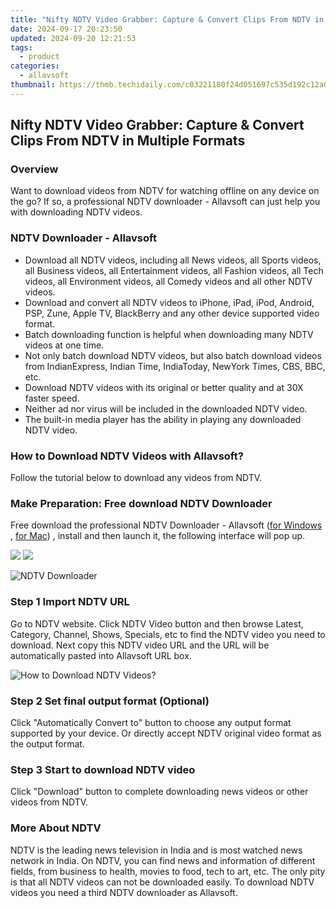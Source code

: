 ```yaml
---
title: "Nifty NDTV Video Grabber: Capture & Convert Clips From NDTV in Multiple Formats"
date: 2024-09-17 20:23:50
updated: 2024-09-20 12:21:53
tags:
  - product
categories:
  - allavsoft
thumbnail: https://thmb.techidaily.com/c03221180f24d051697c535d192c12a06104e76b7456b6ffbc01667561900748.png
---
```


## Nifty NDTV Video Grabber: Capture & Convert Clips From NDTV in Multiple Formats

### Overview

Want to download videos from NDTV for watching offline on any device on the go? If so, a professional NDTV downloader - Allavsoft can just help you with downloading NDTV videos.

### NDTV Downloader - Allavsoft

* Download all NDTV videos, including all News videos, all Sports videos, all Business videos, all Entertainment videos, all Fashion videos, all Tech videos, all Environment videos, all Comedy videos and all other NDTV videos.
* Download and convert all NDTV videos to iPhone, iPad, iPod, Android, PSP, Zune, Apple TV, BlackBerry and any other device supported video format.
* Batch downloading function is helpful when downloading many NDTV videos at one time.
* Not only batch download NDTV videos, but also batch download videos from IndianExpress, Indian Time, IndiaToday, NewYork Times, CBS, BBC, etc.
* Download NDTV videos with its original or better quality and at 30X faster speed.
* Neither ad nor virus will be included in the downloaded NDTV video.
* The built-in media player has the ability in playing any downloaded NDTV video.

### How to Download NDTV Videos with Allavsoft?

Follow the tutorial below to download any videos from NDTV.

### Make Preparation: Free download NDTV Downloader

Free download the professional NDTV Downloader - Allavsoft ([for Windows](https://tools.techidaily.com/allavsoft/products/) , [for Mac](https://tools.techidaily.com/allavsoft/products/)) , install and then launch it, the following interface will pop up.

[![](https://www.allavsoft.com/how-to/../images/how-to/free-download-win.jpg)](https://tools.techidaily.com/allavsoft/products/) [![](https://www.allavsoft.com/how-to/../images/how-to/free-download-mac.jpg)](https://tools.techidaily.com/allavsoft/products/)

![NDTV Downloader](https://www.allavsoft.com/how-to/../images/allavsoft/screen-shot-600.jpg)

### Step 1 Import NDTV URL

Go to NDTV website. Click NDTV Video button and then browse Latest, Category, Channel, Shows, Specials, etc to find the NDTV video you need to download. Next copy this NDTV video URL and the URL will be automatically pasted into Allavsoft URL box.

![How to Download NDTV Videos?](https://www.allavsoft.com/how-to/../images/how-to/download-rtmp-video/download-rtmp-video.jpg)

### Step 2 Set final output format (Optional)

Click "Automatically Convert to" button to choose any output format supported by your device. Or directly accept NDTV original video format as the output format.

### Step 3 Start to download NDTV video

Click "Download" button to complete downloading news videos or other videos from NDTV.

### More About NDTV

NDTV is the leading news television in India and is most watched news network in India. On NDTV, you can find news and information of different fields, from business to health, movies to food, tech to art, etc. The only pity is that all NDTV videos can not be downloaded easily. To download NDTV videos you need a third NDTV downloader as Allavsoft.

<ins class="adsbygoogle"
     style="display:block"
     data-ad-format="autorelaxed"
     data-ad-client="ca-pub-7571918770474297"
     data-ad-slot="1223367746"></ins>



<ins class="adsbygoogle"
     style="display:block"
     data-ad-client="ca-pub-7571918770474297"
     data-ad-slot="8358498916"
     data-ad-format="auto"
     data-full-width-responsive="true"></ins>
